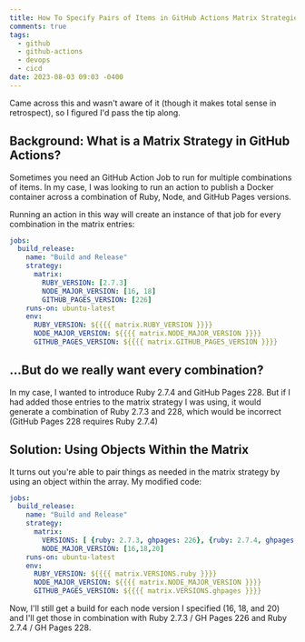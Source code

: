 ```yaml
---
title: How To Specify Pairs of Items in GitHub Actions Matrix Strategies
comments: true
tags:
  - github
  - github-actions
  - devops
  - cicd
date: 2023-08-03 09:03 -0400
---
```

Came across this and wasn't aware of it (though it makes total sense in retrospect), so I figured I'd pass the tip along.

## Background: What is a Matrix Strategy in GitHub Actions?

Sometimes you need an GitHub Action Job to run for multiple combinations of items. In my case, I was looking to run an action to publish a Docker container across a combination of Ruby, Node, and GitHub Pages versions.

Running an action in this way will create an instance of that job for every combination in the matrix entries:

```yaml
jobs:
  build_release:
    name: "Build and Release"
    strategy:
      matrix:
        RUBY_VERSION: [2.7.3]
        NODE_MAJOR_VERSION: [16, 18]
        GITHUB_PAGES_VERSION: [226]
    runs-on: ubuntu-latest
    env:
      RUBY_VERSION: ${{{{ matrix.RUBY_VERSION }}}}
      NODE_MAJOR_VERSION: ${{{{ matrix.NODE_MAJOR_VERSION }}}}
      GITHUB_PAGES_VERSION: ${{{{ matrix.GITHUB_PAGES_VERSION }}}}
```

## ...But do we really want every combination?

In my case, I wanted to introduce Ruby 2.7.4 and GitHub Pages 228. But if I had added those entries to the matrix strategy I was using, it would generate a combination of Ruby 2.7.3 and 228, which would be incorrect (GitHub Pages 228 requires Ruby 2.7.4)

## Solution: Using Objects Within the Matrix

It turns out you're able to pair things as needed in the matrix strategy by using an object within the array. My modified code:

```yaml
jobs:
  build_release:
    name: "Build and Release"
    strategy:
      matrix:
        VERSIONS: [ {ruby: 2.7.3, ghpages: 226}, {ruby: 2.7.4, ghpages: 228}]
        NODE_MAJOR_VERSION: [16,18,20]
    runs-on: ubuntu-latest
    env:
      RUBY_VERSION: ${{{{ matrix.VERSIONS.ruby }}}}
      NODE_MAJOR_VERSION: ${{{{ matrix.NODE_MAJOR_VERSION }}}}
      GITHUB_PAGES_VERSION: ${{{{ matrix.VERSIONS.ghpages }}}}
```

Now, I'll still get a build for each node version I specified (16, 18, and 20) and I'll get those in combination with Ruby 2.7.3 / GH Pages 226 and Ruby 2.7.4 / GH Pages 228.
